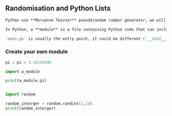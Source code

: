 ## Randomisation and Python Lists 

```md
Python use **Mersenne Twister** pseudorandom rumber generator, we will use random module to genertae random numbers 
```

```md
In Python, a **module** is a file containing Python code that can include functions, classes, and variables. Modules are used to organize and encapsulate related pieces of code into reusable units. They help in keeping code clean, maintainable, and logically structured. 
```


``` md 
`main.py` is usually the entry point, it could be different (`__init__.py`) but enty point is a file which will be executed when we run our code  
```

### Create your own module 
```py a_module.py
pi = pi = 3.14159246
```

``` py main.py
import a_module

print(a_module.pi)
```


``` py main.py

import random 

random_interger = random.randint(1,10)
print(random_interger)

```

